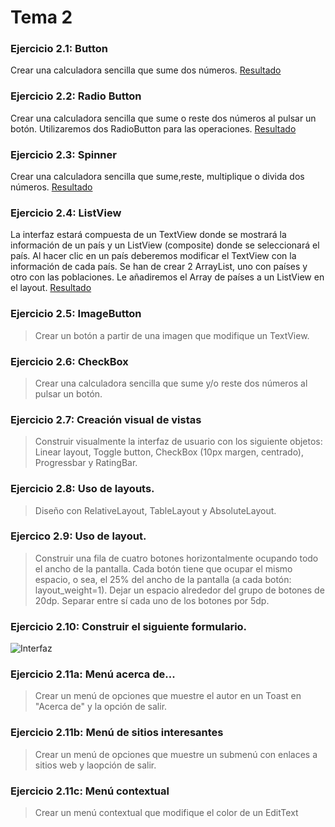 Tema 2 
======

### Ejercicio 2.1: Button
Crear una calculadora sencilla que sume dos números.
[Resultado](https://github.com/franlu/curso_android_uned/blob/master/tema02/img/resultado2_1.png)

### Ejercicio 2.2: Radio Button
Crear una calculadora sencilla que sume o reste dos números al pulsar un botón. Utilizaremos dos RadioButton para las operaciones.
[Resultado](https://github.com/franlu/curso_android_uned/blob/master/tema02/img/resultado2_2.png)

### Ejercicio 2.3: Spinner
Crear una calculadora sencilla que sume,reste, multiplique o divida dos números.
[Resultado](https://github.com/franlu/curso_android_uned/blob/master/tema02/img/resultado2_3.png)

### Ejercicio 2.4: ListView
La interfaz estará compuesta de un TextView donde se mostrará la información de un país y un ListView (composite) donde se seleccionará el país. Al hacer clic en un país deberemos modificar el TextView con la información de cada país.
Se han de crear 2 ArrayList, uno con países y otro con las poblaciones. Le añadiremos el Array de países a un ListView en el layout.
[Resultado](https://github.com/franlu/curso_android_uned/blob/master/tema02/img/resultado2_4.png)

### Ejercicio 2.5: ImageButton
> Crear un botón a partir de una imagen que modifique un TextView.

### Ejercicio 2.6: CheckBox
> Crear una calculadora sencilla que sume y/o reste dos números al pulsar un botón.

### Ejercicio 2.7: Creación visual de vistas
> Construir visualmente la interfaz de usuario con los siguiente objetos:
Linear layout, Toggle button, CheckBox (10px margen, centrado), Progressbar y RatingBar.

### Ejercicio 2.8: Uso de layouts.
> Diseño con RelativeLayout, TableLayout y AbsoluteLayout.

### Ejercico 2.9: Uso de layout.
> Construir una fila de cuatro botones horizontalmente ocupando todo el ancho de la pantalla. Cada botón tiene que ocupar el mismo espacio, o sea, el 25% del ancho de la pantalla (a cada botón: layout_weight=1). Dejar un espacio alrededor del grupo de botones de 20dp. Separar entre sí cada uno de los botones por 5dp.

### Ejercicio 2.10: Construir el siguiente formulario.
![Interfaz](https://github.com/franlu/curso_android_uned/blob/master/tema02/img/ejercicio2_10.png "Formulario")

### Ejercicio 2.11a: Menú acerca de...
> Crear un menú de opciones que muestre el autor en un Toast en "Acerca de" y la opción de salir.

### Ejercicio 2.11b: Menú de sitios interesantes
> Crear un menú de opciones que muestre un submenú con enlaces a sitios web y laopción de salir.

### Ejercicio 2.11c: Menú contextual
> Crear un menú contextual que modifique el color de un EditText
